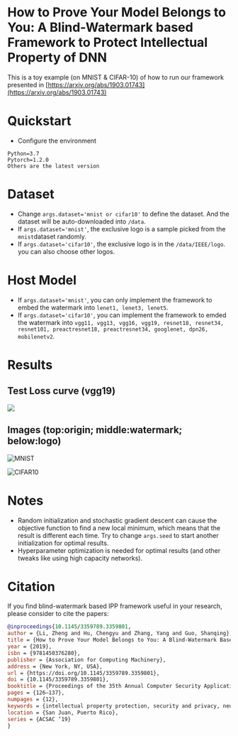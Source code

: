 # How to Prove Your Model Belongs to You: A Blind-Watermark based Framework to Protect Intellectual Property of DNN

This is a toy example (on MNIST & CIFAR-10) of how to run our framework presented in [https://arxiv.org/abs/1903.01743](https://arxiv.org/abs/1903.01743)

# Quickstart
* Configure the environment
```
Python=3.7
Pytorch=1.2.0
Others are the latest version
```

# Dataset
* Change `args.dataset='mnist or cifar10'` to define the dataset. And the dataset will be auto-downloaded into `/data`.
* If `args.dataset='mnist'`,  the exclusive logo is a sample picked from the `mnist`dataset randomly.
* If `args.dataset='cifar10'`, the exclusive logo is in the `/data/IEEE/logo`. you can also choose other logos.

# Host Model
* If `args.dataset='mnist'`, you can only implement the framework to embed the watermark into `lenet1, lenet3, lenet5`.
* If `args.dataset='cifar10'`, you can implement the framework to emded the watermark into `vgg11, vgg13, vgg16, vgg19, resnet18, resnet34, resnet101, preactresnet18, preactresnet34, googlenet, dpn26, mobilenetv2`.

# Results
## Test Loss curve (vgg19)
![]($resource/results_test_4,5_%E7%9C%8B%E5%9B%BE%E7%8E%8B_%E7%9C%8B%E5%9B%BE%E7%8E%8B.png)

## Images (top:origin;  middle:watermark;  below:logo)

![MNIST]($resource/Epoch_98_img.png)

![CIFAR10]($resource/Epoch_99_img.png)

# Notes
* Random initialization and stochastic gradient descent can cause the objective function to find a new local minimum, which means that the result is different each time. Try to change `args.seed` to start another initialization for optimal results.
* Hyperparameter optimization is needed for optimal results (and other tweaks like using high capacity networks). 

# Citation
If you find  blind-watermark based IPP framework useful in your research, please consider to cite the papers:
```BibTeX
@inproceedings{10.1145/3359789.3359801,
author = {Li, Zheng and Hu, Chengyu and Zhang, Yang and Guo, Shanqing},
title = {How to Prove Your Model Belongs to You: A Blind-Watermark Based Framework to Protect Intellectual Property of DNN},
year = {2019},
isbn = {9781450376280},
publisher = {Association for Computing Machinery},
address = {New York, NY, USA},
url = {https://doi.org/10.1145/3359789.3359801},
doi = {10.1145/3359789.3359801},
booktitle = {Proceedings of the 35th Annual Computer Security Applications Conference},
pages = {126–137},
numpages = {12},
keywords = {intellectual property protection, security and privacy, neural networks, blind watermark},
location = {San Juan, Puerto Rico},
series = {ACSAC ’19}
}
```


